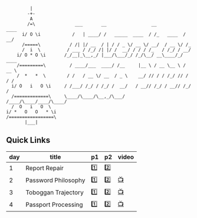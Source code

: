 ```
         |
        -+-
         A
        /=\               ___       __                 __           ____
      i/ O \i            /   | ____/ /   _____  ____  / /_   ____  / __/
      /=====\           / /| |/ __  / | / / _ \/ __ \/ __/  / __ \/ /_
      /  i  \          / ___ / /_/ /| |/ /  __/ / / / /_   / /_/ / __/
    i/ O * O \i       /_/__|_\__,_/ |___/\___/_/ /_/\__/ __\____/_/ ____
    /=========\         / ____/___  ____/ /__     |__ \ / __ \__ \ / __ \
    /  *   *  \        / /   / __ \/ __  / _ \    __/ // / / /_/ // / / /
  i/ O   i   O \i     / /___/ /_/ / /_/ /  __/   / __// /_/ / __// /_/ /
  /=============\     \____/\____/\__,_/\___/   /____/\____/____/\____/
  /  O   i   O  \
i/ *   O   O   * \i
/=================\
       |___|
```

## Quick Links

| day | title | p1 | p2 | video |
| --- | --- | --- | --- | --- |
| 1   | Report Repair   | [1️⃣](day-01/1.litcoffee)         | [2️⃣](day-01/2.litcoffee)         |  |
| 2   | Password Philosophy   | [1️⃣](day-02/1.litcoffee)         | [2️⃣](day-02/2.litcoffee)         | [📺](https://www.youtube.com/watch?v=YzN1TrF0-GE&list=PLeH-7TaE9WQd0nskfL8DK4Cc2T0GJDH_w&index=1) |
| 3   | Toboggan Trajectory   | [1️⃣](day-03/1.litcoffee)         | [2️⃣](day-03/2.litcoffee)         | [📺](https://www.youtube.com/watch?v=AI1W-SE9-Fs&list=PLeH-7TaE9WQd0nskfL8DK4Cc2T0GJDH_w&index=2) |
| 4   | Passport Processing   | [1️⃣](day-04/1.litcoffee)         | [2️⃣](day-04/2.litcoffee)         | [📺](https://www.youtube.com/watch?v=S2pMLNfAi00&list=PLeH-7TaE9WQd0nskfL8DK4Cc2T0GJDH_w&index=3) |

